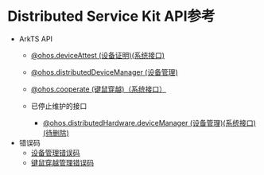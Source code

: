 # Distributed Service Kit API参考

- ArkTS API 
  - [@ohos.deviceAttest (设备证明)(系统接口)](js-apis-deviceAttest-sys.md)
  - [@ohos.distributedDeviceManager (设备管理)](js-apis-distributedDeviceManager.md)
  - [@ohos.cooperate (键鼠穿越)（系统接口）](js-apis-devicestatus-cooperate.md)

  - 已停止维护的接口
    - [@ohos.distributedHardware.deviceManager (设备管理)(系统接口)(待删除)](js-apis-device-manager-sys.md)
- 错误码
  - [设备管理错误码](errorcode-device-manager.md)
  - [键鼠穿越管理错误码](errorcode-devicestatus.md)

